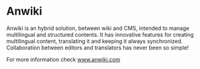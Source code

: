 Anwiki
======

Anwiki is an hybrid solution, between wiki and CMS, intended to manage multilingual and structured contents.
It has innovative features for creating multilingual content, translating it and keeping it always synchronized.
Collaboration between editors and translators has never been so simple!

For more information check www.anwiki.com 